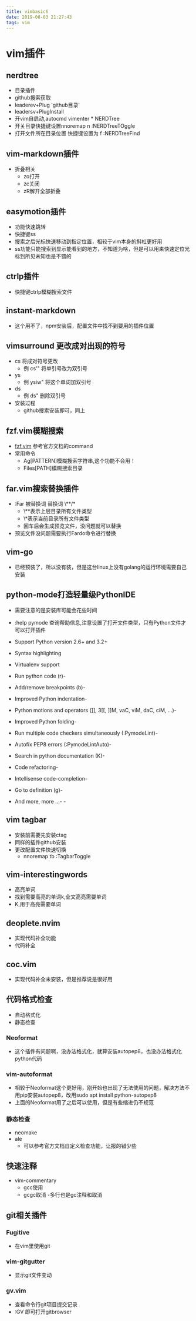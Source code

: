 ```yaml
---
title: vimbasic6
date: 2019-08-03 21:27:43
tags: vim
---
```


# vim插件

## nerdtree

- 目录插件
- github搜索获取
- leaderev+Plug 'github目录'
- leadersv+PlugInstall
- 开vim自启动,autocmd vimenter * NERDTree
- 开关目录快捷键设置nnoremap <leader>n :NERDTreeTOggle<CR>
- 打开文件所在目录位置 快捷键设置为 <leader>f :NERDTreeFind<cr>

## vim-markdown插件

- 折叠相关
	- zo打开
	- zc关闭
	- zR解开全部折叠

## easymotion插件

- 功能快速跳转
- 快捷键ss
- 搜索之后光标快速移动到指定位置，相较于vim本身的斜杠更好用
- ss功能只能搜索到显示能看到的地方，不知道为啥，但是可以用来快速定位光标到所见未知也是不错的

## ctrlp插件

- 快捷键ctrlp模糊搜索文件

## instant-markdown

- 这个用不了，npm安装后，配置文件中找不到要用的插件位置

## vimsurround 更改成对出现的符号

- cs 将成对符号更改
	- 例 cs'" 将单引号改为双引号
- ys 
	- 例 ysiw" 将这个单词加双引号 
- ds
	- 例 ds"  删除双引号
- 安装过程
	- github搜索安装即可，同上

## fzf.vim模糊搜索

- [fzf.vim](https://github.com/junegunn/fzf.vim) 参考官方文档的command
- 常用命令
	- Ag[PATTERN]模糊搜索字符串,这个功能不会用！
	- Files[PATH]模糊搜索目录

## far.vim搜索替换插件

- :Far 被替换词 替换词 \\**/* 
	- \\**表示上层目录所有文件类型
	- \\*表示当前目录所有文件类型
	- 回车后会生成预览文件，没问题就可以替换
- 预览文件没问题需要执行Fardo命令进行替换

## vim-go

- 已经预装了，所以没有装，但是这台linux上没有golang的运行环境需要自己安装

## python-mode打造轻量级PythonIDE

- 需要注意的是安装库可能会花些时间
- :help pymode 查询帮助信息,注意设置了打开文件类型，只有Python文件才可以打开插件


- Support Python version 2.6+ and 3.2+
- Syntax highlighting
- Virtualenv support
- Run python code (<leader>r)-    
- Add/remove breakpoints (<leader>b)-    
- Improved Python indentation-     
- Python motions and operators (]], 3[[, ]]M, vaC, viM, daC, ciM, ...)-    
- Improved Python folding-     
- Run multiple code checkers simultaneously (:PymodeLint)-    
- Autofix PEP8 errors (:PymodeLintAuto)-    
- Search in python documentation (<leader>K)-    
- Code refactoring-    
- Intellisense code-completion-     
- Go to definition (<C-c>g)-    
- And more, more ...- - 

## vim tagbar

- 安装前需要先安装ctag
- 同样的插件github安装
- 更改配置文件快速切换
	- nnoremap <leader>tb :TagbarToggle<CR>

## vim-interestingwords

- 高亮单词
- 找到需要高亮的单词<leader>k,全文高亮需要单词
- <leader>K,用于高亮需要单词

## deoplete.nvim

- 实现代码补全功能
- <C-xo>代码补全 

## coc.vim

- 实现代码补全未安装，但是推荐说是很好用


## 代码格式检查

- 自动格式化
- 静态检查

### Neoformat 

- 这个插件有问题啊，没办法格式化，就算安装autopep8，也没办法格式化python代码

### vim-autoformat

- 相较于Neoformat这个更好用，刚开始也出现了无法使用的问题，解决方法不用pip安装autopep8，改用sudo apt install python-autopep8 
- 上面的Neoformat用了之后可以使用，但是有些缩进仍不规范

### 静态检查

- neomake
- ale
	- 可以参考官方文档自定义检查功能，让报的错少些


## 快速注释

- vim-commentary
	- gcc使用
	- gcgc取消
	-多行也是gc注释和取消

## git相关插件

### Fugitive

- 在vim里使用git

### vim-gitgutter

- 显示git文件变动

### gv.vim

- 查看命令行git项目提交记录
- :GV 即可打开gitbrowser



